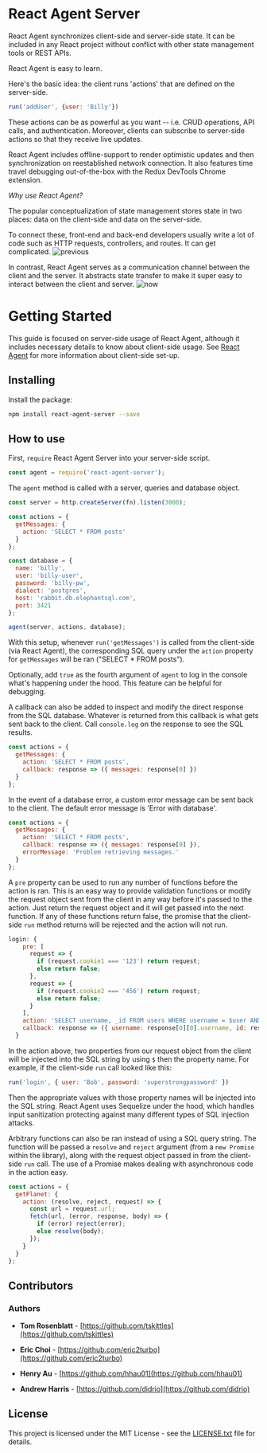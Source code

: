 # React Agent Server

React Agent synchronizes client-side and server-side state.  It can be included in any React project without conflict with other state management tools or REST APIs.

React Agent is easy to learn.

Here's the basic idea: the client runs 'actions' that are defined on the server-side.

```javascript
run('addUser', {user: 'Billy'})
```

These actions can be as powerful as you want -- i.e. CRUD operations, API calls, and authentication. Moreover, clients can subscribe to server-side actions so that they  receive live updates.

React Agent includes offline-support to render optimistic updates and then synchronization on reestablished network connection. It also features time travel debugging out-of-the-box with the Redux DevTools Chrome extension.

*Why use React Agent?*

The popular conceptualization of state management stores state in two places: data on the client-side and data on the server-side.

To connect these, front-end and back-end developers usually write a lot of code such as HTTP requests, controllers, and routes. It can get complicated.
![previous](./../../docs/imgs/before.gif)

In contrast, React Agent serves as a communication channel between the client and the server. It abstracts state transfer to make it super easy to interact between the client and server.
![now](./../../docs/imgs/after.gif)

# Getting Started

This guide is focused on server-side usage of React Agent, although it includes necessary details to know about client-side usage. See [React Agent](https://github.com/yokyak/react-agent/tree/master/packages/react-agent) for more information about client-side set-up.

## Installing

Install the package:

```bash
npm install react-agent-server --save
```

## How to use

First, `require` React Agent Server into your server-side script.

```javascript
const agent = require('react-agent-server');
```

The `agent` method is called with a server, queries and database object.

```javascript
const server = http.createServer(fn).listen(3000);

const actions = {
  getMessages: {
    action: 'SELECT * FROM posts'
  }
};

const database = {
  name: 'billy',
  user: 'billy-user',
  password: 'billy-pw',
  dialect: 'postgres',
  host: 'rabbit.db.elephantsql.com',
  port: 3421
};

agent(server, actions, database);
```
With this setup, whenever `run('getMessages')` is called from the client-side (via React Agent), the corresponding SQL query under the `action` property for `getMessages` will be ran ("SELECT * FROM posts").

Optionally, add `true` as the fourth argument of `agent` to log in the console what's happening under the hood. This feature can be helpful for debugging.

A callback can also be added to inspect and modify the direct response from the SQL database. Whatever is returned from this callback is what gets sent back to the client. Call `console.log` on the response to see the SQL results.

```javascript
const actions = {
  getMessages: {
    action: 'SELECT * FROM posts',
    callback: response => ({ messages: response[0] })
  }
};
```

In the event of a database error, a custom error message can be sent back to the client. The default error message is 'Error with database'.

```javascript
const actions = {
  getMessages: {
    action: 'SELECT * FROM posts',
    callback: response => ({ messages: response[0] }),
    errorMessage: 'Problem retrieving messages.'
  }
};
```

A `pre` property can be used to run any number of functions before the action is ran. This is an easy way to provide validation functions or modify the request object sent from the client in any way before it's passed to the action. Just return the request object and it will get passed into the next function. If any of these functions return false, the promise that the client-side `run` method returns will be rejected and the action will not run.

```javascript
login: {
    pre: [
      request => {
        if (request.cookie1 === '123') return request;
        else return false;
      },
      request => {
        if (request.cookie2 === '456') return request;
        else return false;
      }
    ],
    action: 'SELECT username, _id FROM users WHERE username = $user AND password = $password',
    callback: response => ({ username: response[0][0].username, id: response[0][0]._id })
  }
```

In the action above, two properties from our request object from the client will be injected into the SQL string by using `$` then the property name. For example, if the client-side `run` call looked like this:

```javascript
run('login', { user: 'Bob', password: 'superstrongpassword' })
```

Then the appropriate values with those property names will be injected into the SQL string. React Agent uses Sequelize under the hood, which handles input sanitization protecting against many different types of SQL injection attacks.

Arbitrary functions can also be ran instead of using a SQL query string. The function will be passed a `resolve` and `reject` argument (from a `new Promise` within the library), along with the request object passed in from the client-side `run` call. The use of a Promise makes dealing with asynchronous code in the action easy.

```javascript
const actions = {
  getPlanet: {
    action: (resolve, reject, request) => {
      const url = request.url;
      fetch(url, (error, response, body) => {
        if (error) reject(error);
        else resolve(body);
      });
    }
  }
};
```

## Contributors

### Authors

* **Tom Rosenblatt** - [https://github.com/tskittles](https://github.com/tskittles)

* **Eric Choi** - [https://github.com/eric2turbo](https://github.com/eric2turbo)

* **Henry Au** - [https://github.com/hhau01](https://github.com/hhau01)

* **Andrew Harris** - [https://github.com/didrio](https://github.com/didrio)

## License

This project is licensed under the MIT License - see the [LICENSE.txt](./../../LICENSE.txt) file for details.
